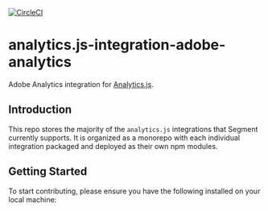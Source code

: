 [![CircleCI](https://ci.segment.com/gh/segment-integrations/analytics.js-integration-adobe-analytics.svg?style=svg&circle-token=1ded97a0cb02c779e6db1632eaec18b9e4db68a2)](https://ci.segment.com/gh/segment-integrations/analytics.js-integration-adobe-analytics)
# analytics.js-integration-adobe-analytics

Adobe Analytics integration for [Analytics.js][].

## Introduction
This repo stores the majority of the `analytics.js` integrations that Segment currently supports. It is organized as a monorepo with each individual integration packaged and deployed as their own npm modules.

## Getting Started
To start contributing, please ensure you have the following installed on your local machine:

[Analytics.js]: https://segment.com/docs/libraries/analytics.js/
